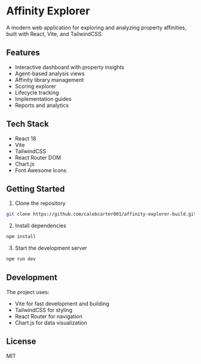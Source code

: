 # Affinity Explorer

A modern web application for exploring and analyzing property affinities, built with React, Vite, and TailwindCSS.

## Features

- Interactive dashboard with property insights
- Agent-based analysis views
- Affinity library management
- Scoring explorer
- Lifecycle tracking
- Implementation guides
- Reports and analytics

## Tech Stack

- React 18
- Vite
- TailwindCSS
- React Router DOM
- Chart.js
- Font Awesome Icons

## Getting Started

1. Clone the repository
```bash
git clone https://github.com/calebcarter001/affinity-explorer-build.git
```

2. Install dependencies
```bash
npm install
```

3. Start the development server
```bash
npm run dev
```

## Development

The project uses:
- Vite for fast development and building
- TailwindCSS for styling
- React Router for navigation
- Chart.js for data visualization

## License

MIT
